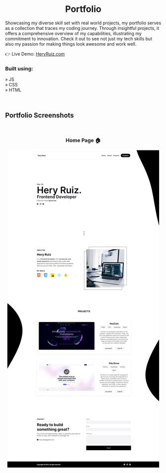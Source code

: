 

<h1 align='center'>Portfolio</h1>
<p>
Showcasing my diverse skill set with real world projects, my portfolio serves as a collection that traces my coding journey. Through insightful projects, it offers a comprehensive overview of my capabilities, illustrating my commitment to innovation. Check it out to see not just my tech skills but also my passion for making things look awesome and work well.
</p>

👉 Live Demo: <a href='https://heryruiz.com'>HeryRuiz.com</a>

<h3>Built using:</h3>

» JS <br>
» CSS <br>
» HTML<br>

<br>

<h2>Portfolio Screenshots</h2>
<br>
<h3 align='center'>Home Page 🏠</h3>

<div align='center'>
  <img src='heryruiz.png'/>
</div>


